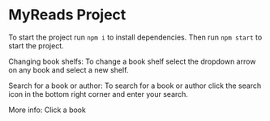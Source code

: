 # MyReads Project

To start the project run `npm i` to install dependencies. Then run `npm start` to start the project.

Changing book shelfs:
To change a book shelf select the dropdown arrow on any book and select a new shelf.

Search for a book or author:
To search for a book or author click the search icon in the bottom right corner and enter your search.

More info:
Click a book